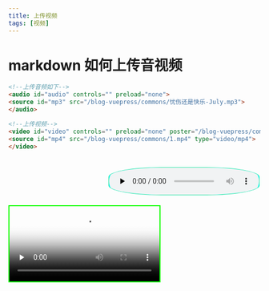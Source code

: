 ```yaml
---
title: 上传视频
tags: [视频]
---
```


# markdown 如何上传音视频

```html
<!--上传音频如下-->
<audio id="audio" controls="" preload="none">
<source id="mp3" src="/blog-vuepress/commons/忧伤还是快乐-July.mp3">
</audio>

<!--上传视频-->
<video id="video" controls="" preload="none" poster="/blog-vuepress/commons/15.jpg">
<source id="mp4" src="/blog-vuepress/commons/1.mp4" type="video/mp4">
</video>

```



<audio id="audio" controls="" preload="none" style="border: 1px #59c63573 solid; margin-left: 200px; margin-bottom: 20px;     margin-top: 20px;     background: cyan; border-radius: 35%;">
<source id="mp3" src="/blog-vuepress/commons/忧伤还是快乐-July.mp3">
</audio>





<video id="video" controls="" preload="none" poster="/blog-vuepress/commons/15.jpg" style="border: 2px #10ff00 solid;">
<source id="mp4" src="/blog-vuepress/commons/1.mp4" type="video/mp4">
</video>

